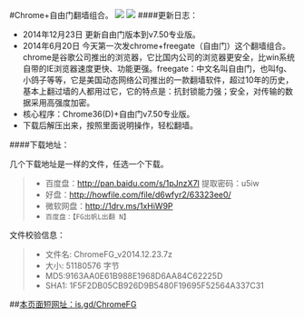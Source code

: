 #Chrome+自由门翻墙组合。 ![](https://oq1gjg.bl3301.livefilestore.com/y2mJ5nMC5WaT0U_JSBs4P2rNZN_1U-6ihaLsbUkSvOdJu86-CqqSg_h2SR8_jnISzwyAFmPMfkD8DQxAu4L58JC0fEJXxRHVK5bXYf5Ba6aeUUSDchR04zkEPMSQ9v5XmI0/cr48.ico?psid=1) ![](https://oq1gjg.bl3301.livefilestore.com/y2mcrdK1EfhCIyqNJJzpQT-ITZANtF6Uo4H8bBssF-QG32WpG9SOduVLnGUJ6tKvv03j7Fw8EKP70JRELZtejXYWFPHqGR3SWSvxD1VkXQWnNHumoO_EXwjf-_KcUhAXT0a/201101101026574d2a6e71910f6.gif?psid=1)
####更新日志：
* 2014年12月23日 更新自由门版本到v7.50专业版。
* 2014年6月20日 今天第一次发chrome+freegate（自由门）这个翻墙组合。chrome是谷歌公司推出的浏览器，它比国内公司的浏览器更安全，比win系统自带的IE浏览器速度更快、功能更强。freegate：中文名叫自由门，也叫fg、小鸽子等等，它是美国动态网络公司推出的一款翻墙软件，超过10年的历史，基本上翻过墙的人都用过它，它的特点是：抗封锁能力强；安全，对传输的数据采用高强度加密。
* 核心程序：Chrome36(D)+自由门v7.50专业版。
* 下载后解压出来，按照里面说明操作，轻松翻墙。

####下载地址：

 几个下载地址是一样的文件，任选一个下载。
> * 百度盘：http://pan.baidu.com/s/1pJnzX7l 提取密码：u5iw
> * 好盘：http://howfile.com/file/d6wfyr2/63323ee0/
> * 微软网盘：http://1drv.ms/1xHiW9P
> * `百度盘：【FG出帆L出翻 N】`

 文件校验信息：

>  * 文件名: ChromeFG_v2014.12.23.7z
>  * 大小: 51180576 字节
>  * MD5:9163AA0E61B988E1968D6AA84C62225D
>  * SHA1: 1F5F2DB05CB926D9B5480F19695F52564A337C31

##[本页面短网址：is.gd/ChromeFG](http://is.gd/ChromeFG)
